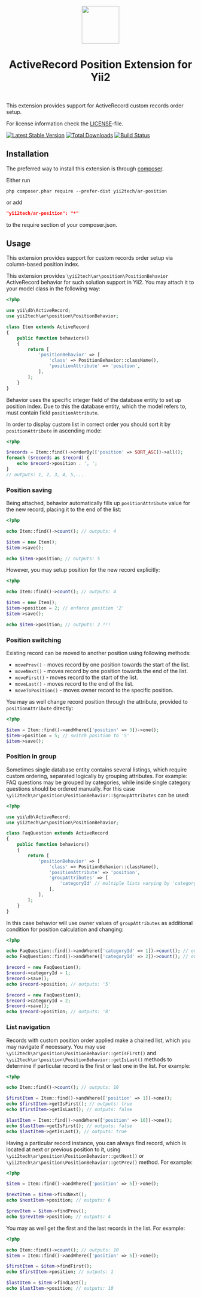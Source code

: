 <p align="center">
    <a href="https://github.com/yii2tech" target="_blank">
        <img src="https://avatars2.githubusercontent.com/u/12951949" height="100px">
    </a>
    <h1 align="center">ActiveRecord Position Extension for Yii2</h1>
    <br>
</p>

This extension provides support for ActiveRecord custom records order setup.

For license information check the [LICENSE](LICENSE.md)-file.

[![Latest Stable Version](https://img.shields.io/packagist/v/yii2tech/ar-position.svg)](https://packagist.org/packages/yii2tech/ar-position)
[![Total Downloads](https://img.shields.io/packagist/dt/yii2tech/ar-position.svg)](https://packagist.org/packages/yii2tech/ar-position)
[![Build Status](https://travis-ci.org/yii2tech/ar-position.svg?branch=master)](https://travis-ci.org/yii2tech/ar-position)


Installation
------------

The preferred way to install this extension is through [composer](http://getcomposer.org/download/).

Either run

```
php composer.phar require --prefer-dist yii2tech/ar-position
```

or add

```json
"yii2tech/ar-position": "*"
```

to the require section of your composer.json.


Usage
-----

This extension provides support for custom records order setup via column-based position index.

This extension provides `\yii2tech\ar\position\PositionBehavior` ActiveRecord behavior for such solution
support in Yii2. You may attach it to your model class in the following way:

```php
<?php

use yii\db\ActiveRecord;
use yii2tech\ar\position\PositionBehavior;

class Item extends ActiveRecord
{
    public function behaviors()
    {
        return [
            'positionBehavior' => [
                'class' => PositionBehavior::className(),
                'positionAttribute' => 'position',
            ],
        ];
    }
}
```

Behavior uses the specific integer field of the database entity to set up position index.
Due to this the database entity, which the model refers to, must contain field `positionAttribute`.

In order to display custom list in correct order you should sort it by `positionAttribute` in ascending mode:

```php
<?php

$records = Item::find()->orderBy(['position' => SORT_ASC])->all();
foreach ($records as $record) {
    echo $record->position . ', ';
}
// outputs: 1, 2, 3, 4, 5,...
```


### Position saving <span id="position-saving"></span>

Being attached, behavior automatically fills up `positionAttribute` value for the new record, placing it to the end
of the list:

```php
<?php

echo Item::find()->count(); // outputs: 4

$item = new Item();
$item->save();

echo $item->position; // outputs: 5
```

However, you may setup position for the new record explicitly:

```php
<?php

echo Item::find()->count(); // outputs: 4

$item = new Item();
$item->position = 2; // enforce position '2'
$item->save();

echo $item->position; // outputs: 2 !!!
```


### Position switching <span id="position-switching"></span>

Existing record can be moved to another position using following methods:

 - `movePrev()` - moves record by one position towards the start of the list.
 - `moveNext()` - moves record by one position towards the end of the list.
 - `moveFirst()` - moves record to the start of the list.
 - `moveLast()` - moves record to the end of the list.
 - `moveToPosition()` - moves owner record to the specific position.

You may as well change record position through the attribute, provided to `positionAttribute` directly:

```php
<?php

$item = Item::find()->andWhere(['position' => 3])->one();
$item->position = 5; // switch position to '5'
$item->save();
```


### Position in group <span id="position-in-group"></span>

Sometimes single database entity contains several listings, which require custom ordering, separated logically
by grouping attributes. For example: FAQ questions may be grouped by categories, while inside single category
questions should be ordered manually. For this case `\yii2tech\ar\position\PositionBehavior::$groupAttributes`
can be used:

```php
<?php

use yii\db\ActiveRecord;
use yii2tech\ar\position\PositionBehavior;

class FaqQuestion extends ActiveRecord
{
    public function behaviors()
    {
        return [
            'positionBehavior' => [
                'class' => PositionBehavior::className(),
                'positionAttribute' => 'position',
                'groupAttributes' => [
                    'categoryId' // multiple lists varying by 'categoryId'
                ],
            ],
        ];
    }
}
```

In this case behavior will use owner values of `groupAttributes` as additional condition for position
calculation and changing:

```php
<?php

echo FaqQuestion::find()->andWhere(['categoryId' => 1])->count(); // outputs: '4'
echo FaqQuestion::find()->andWhere(['categoryId' => 2])->count(); // outputs: '7'

$record = new FaqQuestion();
$record->categoryId = 1;
$record->save();
echo $record->position; // outputs: '5'

$record = new FaqQuestion();
$record->categoryId = 2;
$record->save();
echo $record->position; // outputs: '8'
```


### List navigation <span id="list-navigation"></span>

Records with custom position order applied make a chained list, which you may navigate if necessary.
You may use `\yii2tech\ar\position\PositionBehavior::getIsFirst()` and `\yii2tech\ar\position\PositionBehavior::getIsLast()`
methods to determine if particular record is the first or last one in the list. For example:

```php
<?php

echo Item::find()->count(); // outputs: 10

$firstItem = Item::find()->andWhere(['position' => 1])->one();
echo $firstItem->getIsFirst(); // outputs: true
echo $firstItem->getIsLast(); // outputs: false

$lastItem = Item::find()->andWhere(['position' => 10])->one();
echo $lastItem->getIsFirst(); // outputs: false
echo $lastItem->getIsLast(); // outputs: true
```

Having a particular record instance, you can always find record, which is located at next or previous position to it,
using `\yii2tech\ar\position\PositionBehavior::getNext()` or `\yii2tech\ar\position\PositionBehavior::getPrev()` method.
For example:

```php
<?php

$item = Item::find()->andWhere(['position' => 5])->one();

$nextItem = $item->findNext();
echo $nextItem->position; // outputs: 6

$prevItem = $item->findPrev();
echo $prevItem->position; // outputs: 4
```

You may as well get the first and the last records in the list. For example:

```php
<?php

echo Item::find()->count(); // outputs: 10
$item = Item::find()->andWhere(['position' => 5])->one();

$firstItem = $item->findFirst();
echo $firstItem->position; // outputs: 1

$lastItem = $item->findLast();
echo $lastItem->position; // outputs: 10
```
